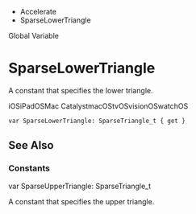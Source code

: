 

- Accelerate
-  SparseLowerTriangle 

Global Variable

# SparseLowerTriangle

A constant that specifies the lower triangle.

iOSiPadOSMac CatalystmacOStvOSvisionOSwatchOS

``` source
var SparseLowerTriangle: SparseTriangle_t { get }
```

## See Also

### Constants

var SparseUpperTriangle: SparseTriangle_t

A constant that specifies the upper triangle.


